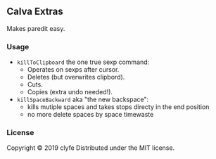 ## Calva Extras

Makes paredit easy.

### Usage

* `killToClipboard` the one true sexp command:
  * Operates on sexps after cursor.
  * Deletes (but overwrites clipbord).
  * Cuts.
  * Copies (extra undo needed!).
* `killSpaceBackward` aka "the new backspace":
  * kills mutiple spaces and takes stops directy in the end position
  * no more delete spaces by space timewaste

### License

Copyright © 2019 clyfe
Distributed under the MIT license.
